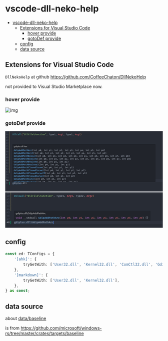 # vscode-dll-neko-help

- [vscode-dll-neko-help](#vscode-dll-neko-help)
  - [Extensions for Visual Studio Code](#extensions-for-visual-studio-code)
    - [hover provide](#hover-provide)
    - [gotoDef provide](#gotodef-provide)
  - [config](#config)
  - [data source](#data-source)

## Extensions for Visual Studio Code

`DllNekoHelp` at github <https://github.com/CoffeeChaton/DllNekoHelp>

not provided to Visual Studio Marketplace now.

### hover provide

![img](https://raw.githubusercontent.com/CoffeeChaton/DllNekoHelp/main/img/Changelog/v0-0-0.gif)

### gotoDef provide

![alt text](https://raw.githubusercontent.com/CoffeeChaton/DllNekoHelp/main/img/Changelog/v0-0-0-hover-1.jpg)
![alt text](https://raw.githubusercontent.com/CoffeeChaton/DllNekoHelp/main/img/Changelog/v0-0-0-hover-2.jpg)

## config

```ts
const ed: TConfigs = {
    '[ahk]': {
        tryGetWith: ['User32.dll', 'Kernel32.dll', 'ComCtl32.dll', 'Gdi32.dll'],
    },
    '[markdown]': {
        tryGetWith: ['User32.dll', 'Kernel32.dll'],
    },
} as const;
```

## data source

about [data/baseline](./data/baseline/)

is from <https://github.com/microsoft/windows-rs/tree/master/crates/targets/baseline>
